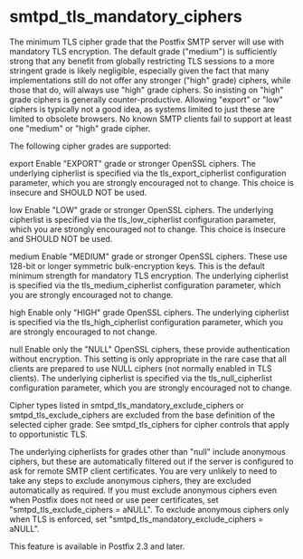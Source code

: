 # smtpd_tls_mandatory_ciphers 

 The minimum TLS cipher grade that the Postfix SMTP server will
use with mandatory TLS encryption. The default grade ("medium") is
sufficiently strong that any benefit from globally restricting TLS
sessions to a more stringent grade is likely negligible, especially
given the fact that many implementations still do not offer any stronger
("high" grade) ciphers, while those that do, will always use "high"
grade ciphers. So insisting on "high" grade ciphers is generally
counter-productive. Allowing "export" or "low" ciphers is typically
not a good idea, as systems limited to just these are limited to
obsolete browsers. No known SMTP clients fail to support at least
one "medium" or "high" grade cipher. 

 The following cipher grades are supported: 


export
 Enable "EXPORT" grade or stronger OpenSSL ciphers.  The
underlying cipherlist is specified via the tls_export_cipherlist
configuration parameter, which you are strongly encouraged not to
change.  This choice is insecure and SHOULD NOT be used.  

low
 Enable "LOW" grade or stronger OpenSSL ciphers. The underlying
cipherlist is specified via the tls_low_cipherlist configuration
parameter, which you are strongly encouraged not to change.  This
choice is insecure and SHOULD NOT be used.  

medium
 Enable "MEDIUM" grade or stronger OpenSSL ciphers. These use 128-bit
or longer symmetric bulk-encryption keys. This is the default minimum
strength for mandatory TLS encryption. The underlying cipherlist is
specified via the tls_medium_cipherlist configuration parameter, which
you are strongly encouraged not to change. 

high
 Enable only "HIGH" grade OpenSSL ciphers. The
underlying cipherlist is specified via the tls_high_cipherlist
configuration parameter, which you are strongly encouraged to
not change. 

null
 Enable only the "NULL" OpenSSL ciphers, these provide authentication
without encryption.  This setting is only appropriate in the rare
case that all clients are prepared to use NULL ciphers (not normally
enabled in TLS clients). The underlying cipherlist is specified via the
tls_null_cipherlist configuration parameter, which you are strongly
encouraged not to change. 



 Cipher types listed in
smtpd_tls_mandatory_exclude_ciphers or smtpd_tls_exclude_ciphers are
excluded from the base definition of the selected cipher grade. See
smtpd_tls_ciphers for cipher controls that apply to opportunistic
TLS. 

 The underlying cipherlists for grades other than "null" include
anonymous ciphers, but these are automatically filtered out if the
server is configured to ask for remote SMTP client certificates.  You are very
unlikely to need to take any steps to exclude anonymous ciphers, they
are excluded automatically as required.  If you must exclude anonymous
ciphers even when Postfix does not need or use peer certificates, set
"smtpd_tls_exclude_ciphers = aNULL". To exclude anonymous ciphers only
when TLS is enforced, set "smtpd_tls_mandatory_exclude_ciphers = aNULL". 

 This feature is available in Postfix 2.3 and later. 


